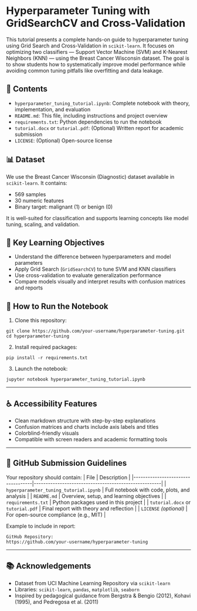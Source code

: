 # Hyperparameter Tuning with GridSearchCV and Cross-Validation

This tutorial presents a complete hands-on guide to hyperparameter tuning using Grid Search and Cross-Validation in `scikit-learn`. It focuses on optimizing two classifiers — Support Vector Machine (SVM) and K-Nearest Neighbors (KNN) — using the Breast Cancer Wisconsin dataset. The goal is to show students how to systematically improve model performance while avoiding common tuning pitfalls like overfitting and data leakage.

## 📁 Contents

- `hyperparameter_tuning_tutorial.ipynb`: Complete notebook with theory, implementation, and evaluation
- `README.md`: This file, including instructions and project overview
- `requirements.txt`: Python dependencies to run the notebook
- `tutorial.docx` or `tutorial.pdf`: (Optional) Written report for academic submission
- `LICENSE`: (Optional) Open-source license

## 📊 Dataset

We use the Breast Cancer Wisconsin (Diagnostic) dataset available in `scikit-learn`. It contains:
- 569 samples
- 30 numeric features
- Binary target: malignant (1) or benign (0)

It is well-suited for classification and supports learning concepts like model tuning, scaling, and validation.

## 🧠 Key Learning Objectives

- Understand the difference between hyperparameters and model parameters
- Apply Grid Search (`GridSearchCV`) to tune SVM and KNN classifiers
- Use cross-validation to evaluate generalization performance
- Compare models visually and interpret results with confusion matrices and reports

## 🚀 How to Run the Notebook

1. Clone this repository:
```
git clone https://github.com/your-username/hyperparameter-tuning.git
cd hyperparameter-tuning
```

2. Install required packages:
```
pip install -r requirements.txt
```

3. Launch the notebook:
```
jupyter notebook hyperparameter_tuning_tutorial.ipynb
```

---

## ♿ Accessibility Features

- Clean markdown structure with step-by-step explanations
- Confusion matrices and charts include axis labels and titles
- Colorblind-friendly visuals
- Compatible with screen readers and academic formatting tools

---

## 🔗 GitHub Submission Guidelines

Your repository should contain:
| File                              | Description                                          |
|-----------------------------------|------------------------------------------------------|
| `hyperparameter_tuning_tutorial.ipynb` | Full notebook with code, plots, and analysis       |
| `README.md`                       | Overview, setup, and learning objectives             |
| `requirements.txt`                | Python packages used in this project                 |
| `tutorial.docx` or `tutorial.pdf` | Final report with theory and reflection              |
| `LICENSE` *(optional)*            | For open-source compliance (e.g., MIT)               |

Example to include in report:
```
GitHub Repository:
https://github.com/your-username/hyperparameter-tuning
```

---

## 📚 Acknowledgements

- Dataset from UCI Machine Learning Repository via `scikit-learn`
- Libraries: `scikit-learn`, `pandas`, `matplotlib`, `seaborn`
- Inspired by pedagogical guidance from Bergstra & Bengio (2012), Kohavi (1995), and Pedregosa et al. (2011)
